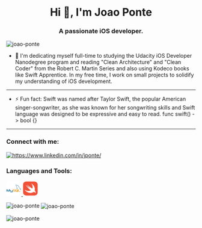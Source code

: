<h1 align="center">Hi 👋, I'm Joao Ponte</h1>
<h3 align="center">A passionate iOS developer.</h3>

<p align="left"> <img src="https://komarev.com/ghpvc/?username=joao-ponte&label=Profile%20views&color=0e75b6&style=flat" alt="joao-ponte" /> </p>


- 🌱 I'm dedicating myself full-time to studying the Udacity iOS Developer Nanodegree program and reading "Clean Architecture" and "Clean Coder" from the Robert C. Martin Series and also using Kodeco books like Swift Apprentice. In my free time, I work on small projects to solidify my understanding of iOS development.

***


- ⚡ Fun fact: Swift was named after Taylor Swift, the popular American singer-songwriter, as she was known for her songwriting skills and Swift language was designed to be expressive and easy to read. func swift() -> bool {}

***

<h3 align="left">Connect with me:</h3>
<p align="left">
<a href="https://linkedin.com/in/https://www.linkedin.com/in/jponte/" target="blank"><img align="center" src="https://raw.githubusercontent.com/rahuldkjain/github-profile-readme-generator/master/src/images/icons/Social/linked-in-alt.svg" alt="https://www.linkedin.com/in/jponte/" height="30" width="40" /></a>
</p>

<h3 align="left">Languages and Tools:</h3>
<p align="left"> <a href="https://www.mysql.com/" target="_blank" rel="noreferrer"> <img src="https://raw.githubusercontent.com/devicons/devicon/master/icons/mysql/mysql-original-wordmark.svg" alt="mysql" width="40" height="40"/> </a> <a href="https://developer.apple.com/swift/" target="_blank" rel="noreferrer"> <img src="https://raw.githubusercontent.com/devicons/devicon/master/icons/swift/swift-original.svg" alt="swift" width="40" height="40"/> </a> </p>

<p><img align="left" src="https://github-readme-stats.vercel.app/api/top-langs?username=joao-ponte&show_icons=true&locale=en&layout=compact" alt="joao-ponte" /></p>

<p>&nbsp;<img align="center" src="https://github-readme-stats.vercel.app/api?username=joao-ponte&show_icons=true&locale=en" alt="joao-ponte" /></p>

<p><img align="center" src="https://github-readme-streak-stats.herokuapp.com/?user=joao-ponte&" alt="joao-ponte" /></p>
